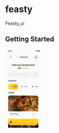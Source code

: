 # feasty

Feasty_ui

## Getting Started

<!-- This project is a starting point for a Flutter application. -->

<!-- A few resources to get you started if this is your first Flutter project: -->

<!-- - [Lab: Write your first Flutter app](https://flutter.dev/docs/get-started/codelab) -->
<img src="https://github.com/keyur70/feasty_ui/blob/main/assets/image/png/home_screen.png" alt="Your image title" height="250"/>
<!-- [![solarized dualmode](https://github.com/keyur70/feasty_ui/blob/main/assets/image/png/home_screen.png)](#features) -->
<!-- - [Cookbook: Useful Flutter samples](https://flutter.dev/docs/cookbook) -->

<!-- For help getting started with Flutter, view our
[online documentation](https://flutter.dev/docs), which offers tutorials,
samples, guidance on mobile development, and a full API reference. -->
